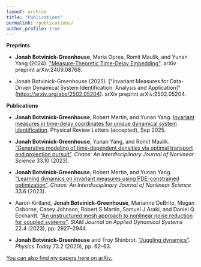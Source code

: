 ```yaml
---
layout: archive
title: "Publications"
permalink: /publications/
author_profile: true
---
```


**Preprints**

* **Jonah Botvinick-Greenhouse**, Maria Oprea, Romit Maulik, and Yunan Yang (2024). ["Measure-Theoretic Time-Delay Embedding"](https://arxiv.org/abs/2409.08768). arXiv preprint arXiv:2409.08768.

* Jonah Botvinick-Greenhouse (2025). ["Invariant Measures for Data-Driven Dynamical System Identification: Analysis and Application]"(https://arxiv.org/abs/2502.05204). arXiv preprint arXiv:2502.05204.

**Publications**

* **Jonah Botvinick-Greenhouse**, Robert Martin, and Yunan Yang. [Invariant measures in time-delay coordinates for unique dynamical system identification](https://arxiv.org/html/2412.00589v2). Physical Review Letters (accepted), Sep 2025.

* **Jonah Botvinick-Greenhouse**, Yunan Yang, and Romit Maulik. [“Generative modeling of time-dependent densities via optimal transport and projection pursuit”](https://pubs.aip.org/aip/cha/article-abstract/33/10/103108/2915710/Generative-modeling-of-time-dependent-densities?redirectedFrom=fulltext). *Chaos: An Interdisciplinary Journal of Nonlinear Science* 33.10 (2023).

* **Jonah Botvinick-Greenhouse**, Robert Martin, and Yunan Yang. [“Learning dynamics on invariant measures
using PDE-constrained optimization”](https://pubs.aip.org/aip/cha/article-abstract/33/6/063152/2900453/Learning-dynamics-on-invariant-measures-using-PDE?redirectedFrom=fulltext). *Chaos: An Interdisciplinary Journal of Nonlinear Science* 33.6 (2023).

* Aaron Kirtland, **Jonah Botvinick-Greenhouse**, Marianne DeBrito, Megan Osborne, Casey Johnson, Robert
S Martin, Samuel J Araki, and Daniel Q Eckhardt. [“An unstructured mesh approach to nonlinear noise reduction for coupled systems”](https://epubs.siam.org/doi/10.1137/22M152092X). *SIAM Journal on Applied Dynamical Systems* 22.4 (2023), pp. 2927–2944. 

* **Jonah Botvinick-Greenhouse** and Troy Shinbrot. [“Juggling dynamics”](https://pubs.aip.org/physicstoday/article/73/2/62/914452/Juggling-dynamicsWith-complex-throwing-patterns-of). *Physics Today* 73.2 (2020), pp. 62–63.

[You can also find my papers here on arXiv.](https://arxiv.org/search/?searchtype=author&query=Botvinick-Greenhouse%2C+J)

